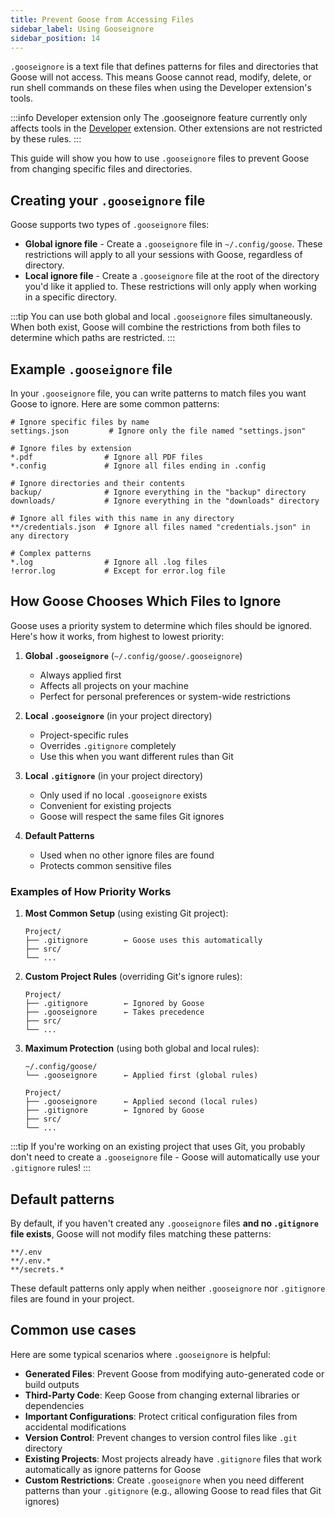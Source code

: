 ```yaml
---
title: Prevent Goose from Accessing Files
sidebar_label: Using Gooseignore
sidebar_position: 14
---
```



`.gooseignore` is a text file that defines patterns for files and directories that Goose will not access. This means Goose cannot read, modify, delete, or run shell commands on these files when using the Developer extension's tools.

:::info Developer extension only
The .gooseignore feature currently only affects tools in the [Developer](/docs/tutorials/developer-mcp) extension. Other extensions are not restricted by these rules.
:::

This guide will show you how to use `.gooseignore` files to prevent Goose from changing specific files and directories.

## Creating your `.gooseignore` file

Goose supports two types of `.gooseignore` files:
- **Global ignore file** - Create a `.gooseignore` file in `~/.config/goose`. These restrictions will apply to all your sessions with Goose, regardless of directory.
- **Local ignore file** - Create a `.gooseignore` file at the root of the directory you'd like it applied to. These restrictions will only apply when working in a specific directory.

:::tip
You can use both global and local `.gooseignore` files simultaneously. When both exist, Goose will combine the restrictions from both files to determine which paths are restricted.
:::

## Example `.gooseignore` file

In your `.gooseignore` file, you can write patterns to match files you want Goose to ignore. Here are some common patterns:

```plaintext
# Ignore specific files by name
settings.json         # Ignore only the file named "settings.json"

# Ignore files by extension
*.pdf                # Ignore all PDF files
*.config             # Ignore all files ending in .config

# Ignore directories and their contents
backup/              # Ignore everything in the "backup" directory
downloads/           # Ignore everything in the "downloads" directory

# Ignore all files with this name in any directory
**/credentials.json  # Ignore all files named "credentials.json" in any directory

# Complex patterns
*.log                # Ignore all .log files
!error.log           # Except for error.log file
```

## How Goose Chooses Which Files to Ignore

Goose uses a priority system to determine which files should be ignored. Here's how it works, from highest to lowest priority:

1. **Global `.gooseignore`** (`~/.config/goose/.gooseignore`)
   - Always applied first
   - Affects all projects on your machine
   - Perfect for personal preferences or system-wide restrictions

2. **Local `.gooseignore`** (in your project directory)
   - Project-specific rules
   - Overrides `.gitignore` completely
   - Use this when you want different rules than Git

3. **Local `.gitignore`** (in your project directory)
   - Only used if no local `.gooseignore` exists
   - Convenient for existing projects
   - Goose will respect the same files Git ignores

4. **Default Patterns**
   - Used when no other ignore files are found
   - Protects common sensitive files

### Examples of How Priority Works

1. **Most Common Setup** (using existing Git project):
   ```
   Project/
   ├── .gitignore        ← Goose uses this automatically
   ├── src/
   └── ...
   ```

2. **Custom Project Rules** (overriding Git's ignore rules):
   ```
   Project/
   ├── .gitignore        ← Ignored by Goose
   ├── .gooseignore      ← Takes precedence
   ├── src/
   └── ...
   ```

3. **Maximum Protection** (using both global and local rules):
   ```
   ~/.config/goose/
   └── .gooseignore      ← Applied first (global rules)
   
   Project/
   ├── .gooseignore      ← Applied second (local rules)
   ├── .gitignore        ← Ignored by Goose
   ├── src/
   └── ...
   ```

:::tip
If you're working on an existing project that uses Git, you probably don't need to create a `.gooseignore` file - Goose will automatically use your `.gitignore` rules!
:::

## Default patterns

By default, if you haven't created any `.gooseignore` files **and no `.gitignore` file exists**, Goose will not modify files matching these patterns:

```plaintext
**/.env
**/.env.*
**/secrets.*
```

These default patterns only apply when neither `.gooseignore` nor `.gitignore` files are found in your project.

## Common use cases

Here are some typical scenarios where `.gooseignore` is helpful:

- **Generated Files**: Prevent Goose from modifying auto-generated code or build outputs
- **Third-Party Code**: Keep Goose from changing external libraries or dependencies
- **Important Configurations**: Protect critical configuration files from accidental modifications
- **Version Control**: Prevent changes to version control files like `.git` directory
- **Existing Projects**: Most projects already have `.gitignore` files that work automatically as ignore patterns for Goose
- **Custom Restrictions**: Create `.gooseignore` when you need different patterns than your `.gitignore` (e.g., allowing Goose to read files that Git ignores)